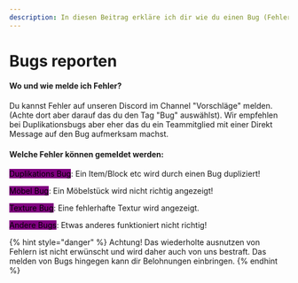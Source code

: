 ```yaml
---
description: In diesen Beitrag erkläre ich dir wie du einen Bug (Fehler) melden kannst.
---
```


# Bugs reporten

#### Wo und wie melde ich Fehler?

Du kannst Fehler auf unseren Discord im Channel "Vorschläge" melden. (Achte dort aber darauf das du den Tag "Bug" auswählst). Wir empfehlen bei Duplikationsbugs aber eher das du ein Teammitglied mit einer Direkt Message auf den Bug aufmerksam machst.

#### Welche Fehler können gemeldet werden:

<mark style="background-color:purple;">Duplikations Bug</mark>: Ein Item/Block etc wird durch einen Bug dupliziert!

<mark style="background-color:purple;">Möbel Bug</mark>: Ein Möbelstück wird nicht richtig angezeigt!

<mark style="background-color:purple;">Texture Bug</mark>: Eine fehlerhafte Textur wird angezeigt.

<mark style="background-color:purple;">Andere Bugs</mark>: Etwas anderes funktioniert nicht richtig!



{% hint style="danger" %}
Achtung! Das wiederholte ausnutzen von Fehlern ist nicht erwünscht und wird daher auch von uns bestraft. Das melden von Bugs hingegen kann dir Belohnungen einbringen.
{% endhint %}
